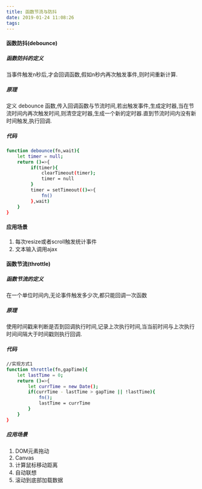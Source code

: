 ```yaml
---
title: 函数节流与防抖
date: 2019-01-24 11:08:26
tags:
---
```


#### 函数防抖(debounce)

##### 函数防抖的定义

当事件触发n秒后,才会回调函数,假如n秒内再次触发事件,则时间重新计算.

##### 原理

定义 debounce 函数,传入回调函数与节流时间,若出触发事件,生成定时器,当在节流时间内再次触发时间,则清空定时器,生成一个新的定时器.直到节流时间内没有新时间触发,执行回调.

##### 代码

```bash
function debounce(fn,wait){
    let timer = null;
    return ()=>{
         if(timer){
             clearTimeout(timer);
             timer = null
         }
         timer = setTimeout(()=>{
             fn()
         },wait)
    }
}

```

#### 应用场景

1. 每次resize或者scroll触发统计事件 
2. 文本输入调用ajax

#### 函数节流(throttle)

##### 函数节流的定义

在一个单位时间内,无论事件触发多少次,都只能回调一次函数

##### 原理

使用时间戳来判断是否到回调执行时间,记录上次执行时间,当当前时间与上次执行时间间隔大于时间戳则执行回调.
##### 代码

```bash
//实现方式1
function throttle(fn,gapTime){
    let lastTime = 0;
    return ()=>{
        let currTime = new Date();
        if(currTime - lastTime > gapTime || !lastTime){
            fn();
            lastTime = currTime
        }
    }
}

```

##### 应用场景

1. DOM元素拖动
2. Canvas
3. 计算鼠标移动距离
4. 自动联想
5. 滚动到底部加载数据
